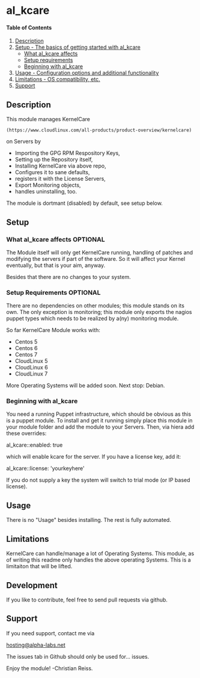 # al_kcare

#### Table of Contents

1. [Description](#description)
1. [Setup - The basics of getting started with al_kcare](#setup)
    * [What al_kcare affects](#what-al_kcare-affects)
    * [Setup requirements](#setup-requirements)
    * [Beginning with al_kcare](#beginning-with-al_kcare)
1. [Usage - Configuration options and additional functionality](#usage)
1. [Limitations - OS compatibility, etc.](#limitations)
1. [Support](#support)

## Description

This module manages KernelCare

    (https://www.cloudlinux.com/all-products/product-overview/kernelcare)

on Servers by

  - Importing the GPG RPM Respository Keys,
  - Setting up the Repository itself,
  - Installing KernelCare via above repo,
  - Configures it to sane defaults,
  - registers it with the License Servers,
  - Export Monitoring objects,
  - handles uninstalling, too.

The module is dortmant (disabled) by default, see setup below.

## Setup

### What al_kcare affects **OPTIONAL**

The Module itself will only get KernelCare running, handling of patches and
modifying the servers if part of the software. So it will affect your Kernel
eventually, but that is your aim, anyway.

Besides that there are no changes to your system.

### Setup Requirements **OPTIONAL**

There are no dependencies on other modules; this module stands on its own.
The only exception is monitoring; this module only exports the nagios
puppet types which needs to be realized by a(ny) monitoring module.

So far KernelCare Module works with:

  - Centos 5
  - Centos 6
  - Centos 7
  - CloudLinux 5
  - CloudLinux 6
  - CloudLinux 7

More Operating Systems will be added soon. Next stop: Debian.

### Beginning with al_kcare

You need a running Puppet infrastructure, which should be obvious as this is
a puppet module. To install and get it running simply place this module in
your module folder and add the module to your Servers. Then, via hiera add
these overrides:

   al_kcare::enabled: true

 which will enable kcare for the server. If you have a license key, add it:

   al_kcare::license: 'yourkeyhere'

If you do not supply a key the system will switch to trial mode (or IP based
license).

## Usage

There is no "Usage" besides installing. The rest is fully automated.

## Limitations

KernelCare can handle/manage a lot of Operating Systems. This module, as of
writing this readme only handles the above operating Systems. This is a limitaiton
that will be lifted.

## Development

If you like to contribute, feel free to send pull requests via github.

## Support

If you need support, contact me via

  hosting@alpha-labs.net

The issues tab in Github should only be used for... issues.


Enjoy the module!
-Christian Reiss.
